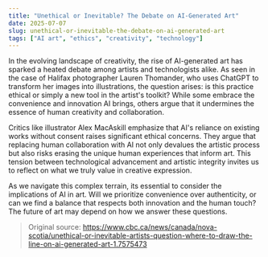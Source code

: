```yaml
---
title: "Unethical or Inevitable? The Debate on AI-Generated Art"
date: 2025-07-07
slug: unethical-or-inevitable-the-debate-on-ai-generated-art
tags: ["AI art", "ethics", "creativity", "technology"]
---
```


In the evolving landscape of creativity, the rise of AI-generated art has sparked a heated debate among artists and technologists alike. As seen in the case of Halifax photographer Lauren Thomander, who uses ChatGPT to transform her images into illustrations, the question arises: is this practice ethical or simply a new tool in the artist's toolkit? While some embrace the convenience and innovation AI brings, others argue that it undermines the essence of human creativity and collaboration.

Critics like illustrator Alex MacAskill emphasize that AI's reliance on existing works without consent raises significant ethical concerns. They argue that replacing human collaboration with AI not only devalues the artistic process but also risks erasing the unique human experiences that inform art. This tension between technological advancement and artistic integrity invites us to reflect on what we truly value in creative expression.

As we navigate this complex terrain, its essential to consider the implications of AI in art. Will we prioritize convenience over authenticity, or can we find a balance that respects both innovation and the human touch? The future of art may depend on how we answer these questions.
> Original source: https://www.cbc.ca/news/canada/nova-scotia/unethical-or-inevitable-artists-question-where-to-draw-the-line-on-ai-generated-art-1.7575473